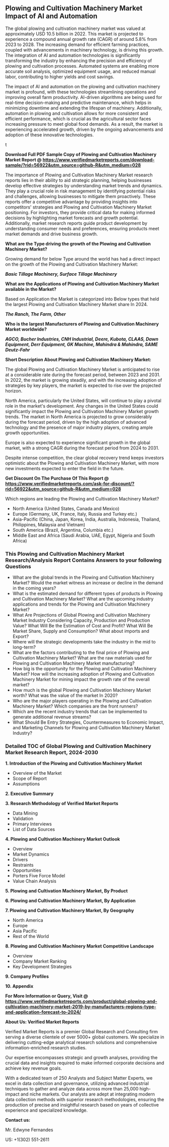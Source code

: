 <h2>Plowing and Cultivation Machinery Market Impact of AI and Automation</h2><p>The global plowing and cultivation machinery market was valued at approximately USD 10.5 billion in 2022. This market is projected to experience a compound annual growth rate (CAGR) of around 5.8% from 2023 to 2028. The increasing demand for efficient farming practices, coupled with advancements in machinery technology, is driving this growth. The integration of AI and automation technologies is significantly transforming the industry by enhancing the precision and efficiency of plowing and cultivation processes. Automated systems are enabling more accurate soil analysis, optimized equipment usage, and reduced manual labor, contributing to higher yields and cost savings.</p><p>The impact of AI and automation on the plowing and cultivation machinery market is profound, with these technologies streamlining operations and improving overall farm productivity. AI-driven algorithms are being used for real-time decision-making and predictive maintenance, which helps in minimizing downtime and extending the lifespan of machinery. Additionally, automation in plowing and cultivation allows for more consistent and efficient performance, which is crucial as the agricultural sector faces increasing pressure to meet global food demands. As a result, the market is experiencing accelerated growth, driven by the ongoing advancements and adoption of these innovative technologies.</p>t</p><p id="" class=""><strong>Download Full PDF Sample Copy of Plowing and Cultivation Machinery Market Report @ <a href="https://www.verifiedmarketreports.com/download-sample/?rid=56922&utm_source=github-R&utm_medium=028" target="_blank">https://www.verifiedmarketreports.com/download-sample/?rid=56922&utm_source=github-R&utm_medium=028</a></strong></p><p>The importance of&nbsp;Plowing and Cultivation Machinery Market research reports lies in their ability to aid strategic planning, helping businesses develop effective strategies by understanding market trends and dynamics. They play a crucial role in risk management by identifying potential risks and challenges, allowing businesses to mitigate them proactively. These reports offer a competitive advantage by providing insights into competitors' strategies and Plowing and Cultivation Machinery Market positioning. For investors, they provide critical data for making informed decisions by highlighting market forecasts and growth potential. Additionally, market research reports guide product development by understanding consumer needs and preferences, ensuring products meet market demands and drive business growth.</p><p><strong>What are the&nbsp;Type driving the growth of the Plowing and Cultivation Machinery Market?</strong></p><p id="" class="">Growing demand for below Type around the world has had a direct impact on the growth of the Plowing and Cultivation Machinery Market:</p><em><strong>Basic Tillage Machinery, Surface Tillage Machinery</strong></em></p><strong>What are the&nbsp;Applications&nbsp;of Plowing and Cultivation Machinery Market available in the Market?</strong></p><p id="" class="">Based on Application the Market is categorized into Below types that held the largest Plowing and Cultivation Machinery Market share In 2024.</p><em><strong>The Ranch, The Farm, Other</strong></em></p><strong>Who is the largest Manufacturers of Plowing and Cultivation Machinery Market worldwide?</strong></p><p><em><strong>AGCO, Bucher Industries, CNH Industrial, Deere, Kubota, CLAAS, Dawn Equipment, Derr Equipment, GK Machine, Mahindra & Mahindra, SAME Deutz-Fahr</strong></em></p><p id="" class=""><strong>Short Description About Plowing and Cultivation Machinery Market:</strong></p><p>The global Plowing and Cultivation Machinery Market is anticipated to rise at a considerable rate during the forecast period, between 2023 and 2031. In 2022, the market is growing steadily, and with the increasing adoption of strategies by key players, the market is expected to rise over the projected horizon.</p><p>North America, particularly the United States, will continue to play a pivotal role in the market's development. Any changes in the United States could significantly impact the Plowing and Cultivation Machinery Market growth trends. The market in North America is projected to grow considerably during the forecast period, driven by the high adoption of advanced technology and the presence of major industry players, creating ample growth opportunities.</p><p>Europe is also expected to experience significant growth in the global market, with a strong CAGR during the forecast period from 2024 to 2031.</p><p>Despite intense competition, the clear global recovery trend keeps investors optimistic about the Plowing and Cultivation Machinery Market, with more new investments expected to enter the field in the future.</p><p id="" class=""><strong>Get Discount On The Purchase Of This Report @ <a href="https://www.verifiedmarketreports.com/ask-for-discount/?rid=56922&utm_source=github-R&utm_medium=028" target="_blank">https://www.verifiedmarketreports.com/ask-for-discount/?rid=56922&utm_source=github-R&utm_medium=028</a></strong></p>Which regions are leading the Plowing and Cultivation Machinery Market?</p><ul><li>North America (United States, Canada and Mexico)</li><li>Europe (Germany, UK, France, Italy, Russia and Turkey etc.)</li><li>Asia-Pacific (China, Japan, Korea, India, Australia, Indonesia, Thailand, Philippines, Malaysia and Vietnam)</li><li>South America (Brazil, Argentina, Columbia etc.)</li><li>Middle East and Africa (Saudi Arabia, UAE, Egypt, Nigeria and South Africa)</li></ul><h3 id="" class="">This Plowing and Cultivation Machinery Market Research/Analysis Report Contains Answers to your following Questions</h3><ul><li>What are the global trends in the Plowing and Cultivation Machinery Market? Would the market witness an increase or decline in the demand in the coming years?</li><li>What is the estimated demand for different types of products in Plowing and Cultivation Machinery Market? What are the upcoming industry applications and trends for the Plowing and Cultivation Machinery Market?</li><li>What Are Projections of Global Plowing and Cultivation Machinery Market Industry Considering Capacity, Production and Production Value? What Will Be the Estimation of Cost and Profit? What Will Be Market Share, Supply and Consumption? What about imports and Export?</li><li>Where will the strategic developments take the industry in the mid to long-term?</li><li>What are the factors contributing to the final price of Plowing and Cultivation Machinery Market? What are the raw materials used for Plowing and Cultivation Machinery Market manufacturing?</li><li>How big is the opportunity for the Plowing and Cultivation Machinery Market? How will the increasing adoption of Plowing and Cultivation Machinery Market for mining impact the growth rate of the overall market?</li><li>How much is the global Plowing and Cultivation Machinery Market worth? What was the value of the market In 2020?</li><li>Who are the major players operating in the Plowing and Cultivation Machinery Market? Which companies are the front runners?</li><li>Which are the recent industry trends that can be implemented to generate additional revenue streams?</li><li>What Should Be Entry Strategies, Countermeasures to Economic Impact, and Marketing Channels for Plowing and Cultivation Machinery Market Industry?</li></ul><h3 id="" class="">Detailed TOC of Global Plowing and Cultivation Machinery Market Research Report, 2024-2030</h3><p id="" class=""><strong>1. Introduction of the Plowing and Cultivation Machinery Market</strong></p><ul><li>Overview of the Market</li><li>Scope of Report</li><li>Assumptions</li></ul><p id="" class=""><strong>2. Executive Summary</strong></p><p id="" class=""><strong>3. Research Methodology of Verified Market Reports</strong></p><ul><li>Data Mining</li><li>Validation</li><li>Primary Interviews</li><li>List of Data Sources</li></ul><p id="" class=""><strong>4. Plowing and Cultivation Machinery Market Outlook</strong></p><ul><li>Overview</li><li>Market Dynamics</li><li>Drivers</li><li>Restraints</li><li>Opportunities</li><li>Porters Five Force Model</li><li>Value Chain Analysis</li></ul><p id="" class=""><strong>5. Plowing and Cultivation Machinery Market, By Product</strong></p><p id="" class=""><strong>6. Plowing and Cultivation Machinery Market, By Application</strong></p><p id="" class=""><strong>7. Plowing and Cultivation Machinery Market, By Geography</strong></p><ul><li>North America</li><li>Europe</li><li>Asia Pacific</li><li>Rest of the World</li></ul><p id="" class=""><strong>8. Plowing and Cultivation Machinery Market Competitive Landscape</strong></p><ul><li>Overview</li><li>Company Market Ranking</li><li>Key Development Strategies</li></ul><p id="" class=""><strong>9. Company Profiles</strong></p><p id="" class=""><strong>10. Appendix</strong></p><p id="" class=""><strong>For More Information or Query, Visit @ <a href="https://www.verifiedmarketreports.com/product/global-plowing-and-cultivation-machinery-market-2019-by-manufacturers-regions-type-and-application-forecast-to-2024/" target="_blank">https://www.verifiedmarketreports.com/product/global-plowing-and-cultivation-machinery-market-2019-by-manufacturers-regions-type-and-application-forecast-to-2024/</a></strong></p><p id="" class=""><strong>About Us: Verified Market Reports</strong></p><p id="" class="">Verified Market Reports is a premier Global Research and Consulting firm serving a diverse clientele of over 5000+ global customers. We specialize in delivering cutting-edge analytical research solutions and comprehensive information-enriched research studies.</p><p id="" class="">Our expertise encompasses strategic and growth analyses, providing the crucial data and insights required to make informed corporate decisions and achieve key revenue goals.</p><p id="" class="">With a dedicated team of 250 Analysts and Subject Matter Experts, we excel in data collection and governance, utilizing advanced industrial techniques to gather and analyze data across more than 25,000 high-impact and niche markets. Our analysts are adept at integrating modern data collection methods with superior research methodologies, ensuring the production of precise and insightful research based on years of collective experience and specialized knowledge.</p><p id="" class=""><strong>Contact us:</strong></p><p id="" class="">Mr. Edwyne Fernandes</p><p id="" class="">US: +1(302) 551-2611</p>